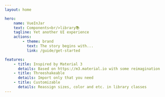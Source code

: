 ```yaml
---
layout: home

hero:
    name: VueInJar
    text: Components<br/>library📚
    tagline: Yet another UI experience
    actions:
        - theme: brand
          text: The story begins with...
          link: /guide/get-started

features:
    - title: Inspired by Material 3
      details: Based on https://m3.material.io with some reimagination
    - title: Threeshakeable
      details: Import only that you need
    - title: Customizable
      details: Reassign sizes, color and etc. in library classes
---
```

